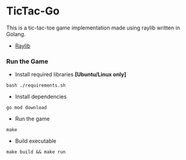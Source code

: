 # TicTac-Go

This is a tic-tac-toe game implementation made using raylib written in Golang.

-   [Raylib](https://www.raylib.com/index.html)

### Run the Game

-   Install required libraries **[Ubuntu/Linux only]**

```
bash ./requirements.sh
```

-   Install dependencies

```
go mod download
```

-   Run the game

```
make
```

-   Build executable

```
make build && make run
```
